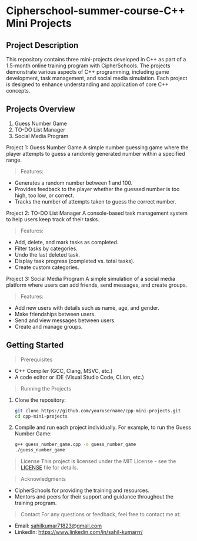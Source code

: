 # Cipherschool-summer-course-C++ Mini Projects







## Project Description
This repository contains three mini-projects developed in C++ as part of a 1.5-month online training program with CipherSchools. The projects demonstrate various aspects of C++ programming, including game development, task management, and social media simulation. Each project is designed to enhance understanding and application of core C++ concepts.

## Projects Overview
1. Guess Number Game
2. TO-DO List Manager
3. Social Media Program

Project 1: Guess Number Game
A simple number guessing game where the player attempts to guess a randomly generated number within a specified range.

> Features:
* Generates a random number between 1 and 100.
* Provides feedback to the player whether the guessed number is too high, too low, or correct.
* Tracks the number of attempts taken to guess the correct number.

Project 2: TO-DO List Manager
A console-based task management system to help users keep track of their tasks.

> Features:
* Add, delete, and mark tasks as completed.
* Filter tasks by categories.
* Undo the last deleted task.
* Display task progress (completed vs. total tasks).
* Create custom categories.

Project 3: Social Media Program
A simple simulation of a social media platform where users can add friends, send messages, and create groups.

> Features:
* Add new users with details such as name, age, and gender.
* Make friendships between users.
* Send and view messages between users.
* Create and manage groups.

## Getting Started
> Prerequisites
* C++ Compiler (GCC, Clang, MSVC, etc.)
* A code editor or IDE (Visual Studio Code, CLion, etc.)

> Running the Projects
1. Clone the repository:
    ```bash
    git clone https://github.com/yourusername/cpp-mini-projects.git
    cd cpp-mini-projects
    ```

2. Compile and run each project individually. For example, to run the Guess Number Game:
    ```bash
    g++ guess_number_game.cpp -o guess_number_game
    ./guess_number_game
    ```

> License
This project is licensed under the MIT License - see the [LICENSE](LICENSE) file for details.

> Acknowledgments
* CipherSchools for providing the training and resources.
* Mentors and peers for their support and guidance throughout the training program.

> Contact
For any questions or feedback, feel free to contact me at:
- Email: sahilkumar71823@gmail.com
- LinkedIn: https://www.linkedin.com/in/sahil-kumarrr/
